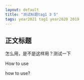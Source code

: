 ```yaml
---
layout: default
title: "测试标题tag1 3 5"
tags: year2021 tag1 year2020 2019 
---
```


## 正文标题

怎么用，是不是这样用？测试一下



How to use

how to use?

